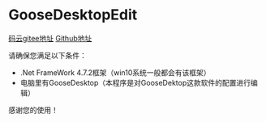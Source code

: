 # GooseDesktopEdit



[码云gitee地址](https://gitee.com/ruxia-tjy/GooseDesktopEdit)   [Github地址](https://github.com/ruxia-TJY/GooseDesktopEdit)



请确保您满足以下条件：

+ .Net FrameWork 4.7.2框架（win10系统一般都会有该框架）
+ 电脑里有GooseDesktop（本程序是对GooseDektop这款软件的配置进行编辑）



感谢您的使用！